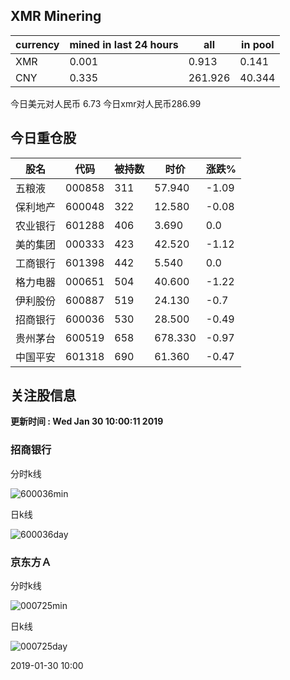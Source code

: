 ## XMR Minering

|currency|mined in last 24 hours|all|in pool|
|---|---|---|---|
|XMR|0.001|0.913|0.141|
|CNY|0.335|261.926|40.344|

今日美元对人民币 6.73	今日xmr对人民币286.99


## 今日重仓股 

|股名|代码|被持数|时价|涨跌%|
|---|---|---|---|---|
|五粮液|000858|311|57.940|-1.09|
|保利地产|600048|322|12.580|-0.08|
|农业银行|601288|406|3.690|0.0|
|美的集团|000333|423|42.520|-1.12|
|工商银行|601398|442|5.540|0.0|
|格力电器|000651|504|40.600|-1.22|
|伊利股份|600887|519|24.130|-0.7|
|招商银行|600036|530|28.500|-0.49|
|贵州茅台|600519|658|678.330|-0.97|
|中国平安|601318|690|61.360|-0.47|

## 关注股信息
**更新时间 : Wed Jan 30 10:00:11 2019**
### 招商银行 
分时k线

![600036min](http://image.sinajs.cn/newchart/min/n/sh600036.gif)

日k线

![600036day](http://image.sinajs.cn/newchart/daily/n/sh600036.gif)

### 京东方Ａ 
分时k线

![000725min](http://image.sinajs.cn/newchart/min/n/sz000725.gif)

日k线

![000725day](http://image.sinajs.cn/newchart/daily/n/sz000725.gif)

2019-01-30 10:00